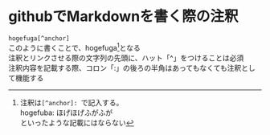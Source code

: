 # githubでMarkdownを書く際の注釈
```hogefuga[^anchor]```  
このように書くことで、hogefuga[^anchor]となる  
注釈とリンクさせる際の文字列の先頭に、ハット「^」をつけることは必須  
注釈内容を記載する際、コロン「:」の後ろの半角はあってもなくても注釈として機能する  
[^anchor]:注釈は```[^anchor]: ```で記入する。  
hogefuba: ほげほげふがふが  
といったような記載にはならない